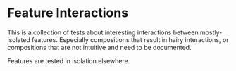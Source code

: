 # Feature Interactions

This is a collection of tests about interesting interactions between mostly-isolated features. Especially compositions
that result in hairy interactions, or compositions that are not intuitive and need to be documented.

Features are tested in isolation elsewhere.